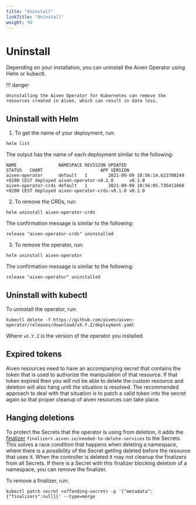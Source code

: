 ```yaml
---
title: "Uninstall"
linkTitle: "Uninstall"
weight: 90
---
```


# Uninstall

Depending on your installation, you can uninstall the Aiven Operator using Helm or kubectl. 

!!! danger

    Uninstalling the Aiven Operator for Kubernetes can remove the resources created in Aiven, which can result in data loss.

## Uninstall with Helm

1. To get the name of your deployment, run:

```shell
helm list
```

The output has the name of each deployment similar to the following:

```{ .shell .no-copy }
NAME                NAMESPACE REVISION UPDATED                                  STATUS   CHART                      APP VERSION
aiven-operator      default   1        2021-09-09 10:56:14.623700249 +0200 CEST deployed aiven-operator-v0.1.0      v0.1.0
aiven-operator-crds default   1        2021-09-09 10:56:05.736411868 +0200 CEST deployed aiven-operator-crds-v0.1.0 v0.1.0
```

2. To remove the CRDs, run:

```shell
helm uninstall aiven-operator-crds
```

The confirmation message is similar to the following:

```{ .shell .no-copy }
release "aiven-operator-crds" uninstalled
```

3. To remove the operator, run:

```shell
helm uninstall aiven-operator
```

The confirmation message is similar to the following:

```{ .shell .no-copy }
release "aiven-operator" uninstalled
```

## Uninstall with kubectl

To uninstall the operator, run:

```shell
kubectl delete -f https://github.com/aiven/aiven-operator/releases/download/vX.Y.Z/deployment.yaml
```

Where `vX.Y.Z` is the version of the operator you installed.

## Expired tokens

Aiven resources need to have an accompanying secret that contains the token that is used to authorize the manipulation of that resource.
If that token expired then you will not be able to delete the custom resource and deletion will also hang until the situation is resolved.
The recommended approach to deal with that situation is to patch a valid token into the secret again so that proper cleanup of aiven resources can take place.

## Hanging deletions

To protect the Secrets that the operator is using from deletion, it adds the [finalizer](https://kubernetes.io/docs/concepts/overview/working-with-objects/finalizers/) `finalizers.aiven.io/needed-to-delete-services` to the Secrets.
This solves a race condition that happens when deleting a namespace, where there is a possibility of the Secret getting deleted before the resource that uses it.
When the controller is deleted it may not cleanup the finalizers from all Secrets.
If there is a Secret with this finalizer blocking deletion of a namespace, you can remove the finalizer.

To remove a finalizer, run:

```shell
kubectl patch secret <offending-secret> -p '{"metadata":{"finalizers":null}}' --type=merge
```